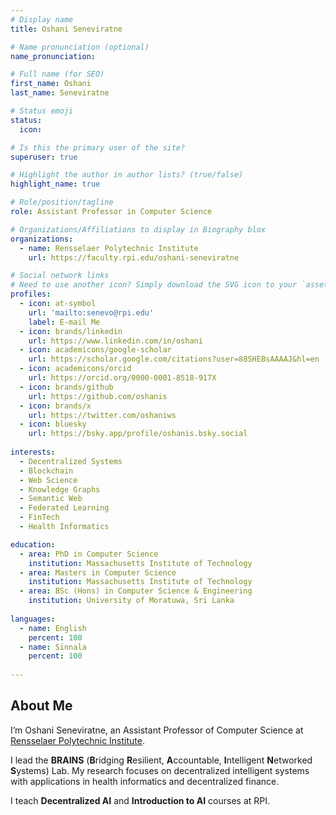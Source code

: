 ```yaml
---
# Display name
title: Oshani Seneviratne

# Name pronunciation (optional)
name_pronunciation: 

# Full name (for SEO)
first_name: Oshani
last_name: Seneviratne

# Status emoji
status:
  icon:

# Is this the primary user of the site?
superuser: true

# Highlight the author in author lists? (true/false)
highlight_name: true

# Role/position/tagline
role: Assistant Professor in Computer Science

# Organizations/Affiliations to display in Biography blox
organizations:
  - name: Rensselaer Polytechnic Institute
    url: https://faculty.rpi.edu/oshani-seneviratne

# Social network links
# Need to use another icon? Simply download the SVG icon to your `assets/media/icons/` folder.
profiles:
  - icon: at-symbol
    url: 'mailto:senevo@rpi.edu'
    label: E-mail Me
  - icon: brands/linkedin
    url: https://www.linkedin.com/in/oshani
  - icon: academicons/google-scholar
    url: https://scholar.google.com/citations?user=88SHEBsAAAAJ&hl=en
  - icon: academicons/orcid
    url: https://orcid.org/0000-0001-8518-917X
  - icon: brands/github
    url: https://github.com/oshanis
  - icon: brands/x
    url: https://twitter.com/oshaniws
  - icon: bluesky
    url: https://bsky.app/profile/oshanis.bsky.social
  
interests:
  - Decentralized Systems
  - Blockchain
  - Web Science
  - Knowledge Graphs
  - Semantic Web
  - Federated Learning
  - FinTech
  - Health Informatics

education:
  - area: PhD in Computer Science
    institution: Massachusetts Institute of Technology
  - area: Masters in Computer Science
    institution: Massachusetts Institute of Technology
  - area: BSc (Hons) in Computer Science & Engineering
    institution: University of Moratuwa, Sri Lanka
    
languages:
  - name: English
    percent: 100
  - name: Sinnala
    percent: 100
  
---
```


## About Me

I’m Oshani Seneviratne, an Assistant Professor of Computer Science at [Rensselaer Polytechnic Institute](https://rpi.edu).

I lead the **BRAINS** (**B**ridging **R**esilient, **A**ccountable, **I**ntelligent **N**etworked **S**ystems) Lab. My research focuses on decentralized intelligent systems with applications in health informatics and decentralized finance. 

I teach **Decentralized AI** and **Introduction to AI** courses at RPI.